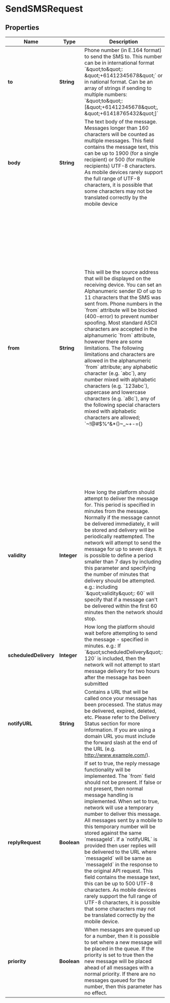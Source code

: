 

# SendSMSRequest

## Properties

Name | Type | Description | Notes
------------ | ------------- | ------------- | -------------
**to** | **String** | Phone number (in E.164 format) to send the SMS to. This number can be in international format &#x60;\&quot;to\&quot;: \&quot;+61412345678\&quot;&#x60; or in national format. Can be an array of strings if sending to multiple numbers: &#x60;\&quot;to\&quot;:[\&quot;+61412345678\&quot;, \&quot;+61418765432\&quot;]&#x60;  | 
**body** | **String** | The text body of the message. Messages longer than 160 characters will be counted as multiple messages. This field contains the message text, this can be up to 1900 (for a single recipient) or 500 (for multiple recipients) UTF-8 characters. As mobile devices rarely support the full range of UTF-8 characters, it is possible that some characters may not be translated correctly by the mobile device  | 
**from** | **String** | This will be the source address that will be displayed on the receiving device. You can set an Alphanumeric sender ID of up to 11 characters that the SMS was sent from. Phone numbers in the &#x60;from&#x60; attribute will be blocked (400-error) to prevent number spoofing.  Most standard ASCII characters are accepted in the alphanumeric &#x60;from&#x60; attribute, however there are some limitations. The following limitations and characters are allowed in the alphanumeric &#x60;from&#x60; attribute; any alphabetic character (e.g. &#x60;abc&#x60;), any number mixed with alphabetic characters (e.g. &#x60;123abc&#x60;), uppercase and lowercase characters (e.g. &#x60;aBc&#x60;), any of the following special characters mixed with alphabetic characters are allowed; &#x60;~!@#$%^&amp;*()~_~+-&#x3D;{}|[];&#39;?,./&#x60; (e.g. &#x60;abc~!@&#x60;), any combination of lowercase, uppercase, numeric or allowed special characters (e.g. &#x60;abc@#123DE&#x60;). All other characters, including spaces and extended ASCII characters, are not allowed (e.g. &#x60;&lt;&gt;:\&quot;\\&#x60;).  If attribute is not present, the service will use the mobile number associated with the application (in E.164 format).  If &#x60;replyRequest&#x60; is set to true, then this field should not be present.  This feature is only available on Telstra Account paid plans, not through Free Trials or credit card paid plans.  *Please note that Alphanumeric sender ID works for domestic, i.e. Australian, destinations only.*  |  [optional]
**validity** | **Integer** | How long the platform should attempt to deliver the message for.  This period is specified in minutes from the message.  Normally if the message cannot be delivered immediately, it will be stored and delivery will be periodically reattempted. The network will attempt to send the message for up to seven days. It is possible to define a period smaller than 7 days by including this parameter and specifying the number of minutes that delivery should be attempted.  e.g.: including &#x60;\&quot;validity\&quot;: 60&#x60; will specify that if a message can&#39;t be delivered within the first 60 minutes then the network should stop.  |  [optional]
**scheduledDelivery** | **Integer** | How long the platform should wait before attempting to send the message - specified in minutes.  e.g.: If &#x60;\&quot;scheduledDelivery\&quot;: 120&#x60; is included, then the network will not attempt to start message delivery for two hours after the message has been submitted  |  [optional]
**notifyURL** | **String** | Contains a URL that will be called once your message has been processed. The status may be delivered, expired, deleted, etc. Please refer to the Delivery Status section for more information.  If you are using a domain URL you must include the forward slash at the end of the URL (e.g. http://www.example.com/).  |  [optional]
**replyRequest** | **Boolean** | If set to true, the reply message functionality will be implemented. The &#x60;from&#x60; field should not be present.  If false or not present, then normal message handling is implemented.  When set to true, network will use a temporary number to deliver this message. All messages sent by a mobile to this temporary number will be stored against the same &#x60;messageId&#x60;. If a &#x60;notifyURL&#x60; is provided then user replies will be delivered to the URL where &#x60;messageId&#x60; will be same as &#x60;messageId&#x60; in the response to the original API request.  This field contains the message text, this can be up to 500 UTF-8 characters. As mobile devices rarely support the full range of UTF-8 characters, it is possible that some characters may not be translated correctly by the mobile device.  |  [optional]
**priority** | **Boolean** | When messages are queued up for a number, then it is possible to set where a new message will be placed in the queue. If the priority is set to true then the new message will be placed ahead of all messages with a normal priority. If there are no messages queued for the number, then this parameter has no effect.  |  [optional]



